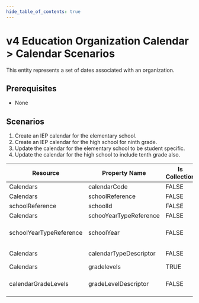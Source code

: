 ```yaml
---
hide_table_of_contents: true
---
```


# v4 Education Organization Calendar > Calendar Scenarios

This entity represents a set of dates associated with an organization.

## Prerequisites

* None

## Scenarios

1. Create an IEP calendar for the elementary school.
2. Create an IEP calendar for the high school for ninth grade.
3. Update the calendar for the elementary school to be student specific.
4. Update the calendar for the high school to include tenth grade also.

| Resource                | Property Name          | Is Collection | Data Type              | Required    | Scenario 1: POST      | Scenario 2: POST      | Scenario 3: PUT       | Scenario 4: PUT                 |
| ----------------------- | ---------------------- | ------------- | ---------------------- | ----------- | --------------------- | --------------------- | --------------------- | ------------------------------- |
| Calendars               | calendarCode           | FALSE         | string                 | REQUIRED    | 107SS111111           | IEP001                | 107SS111111           | IEP001                          |
| Calendars               | schoolReference        | FALSE         | schoolReference        | REQUIRED    |                       |                       |                       |                                 |
| schoolReference         | schoolId               | FALSE         | integer                | REQUIRED    | 255901107             | 255901001             | 255901107             | 255901001                       |
| Calendars               | schooYearTypeReference | FALSE         | schooYearTypeReference | REQUIRED    |                       |                       |                       |                                 |
| schoolYearTypeReference | schoolYear             | FALSE         | int                    | REQUIRED    | [Current School Year] | [Current School Year] | [Current School Year] | [Current School Year]           |
| Calendars               | calendarTypeDescriptor | FALSE         | calendarTypeDescriptor | REQUIRED    | IEP                   | IEP                   | **Student Specific**  | IEP                             |
| Calendars               | gradelevels            | TRUE          | gradeLevels[]          | CONDITIONAL |                       |                       |                       |                                 |
| calendarGradeLevels     | gradeLevelDescriptor   | FALSE         | string                 | CONDITIONAL |                       | Ninth grade           |                       | Ninth grade<br/>**Tenth grade** |
